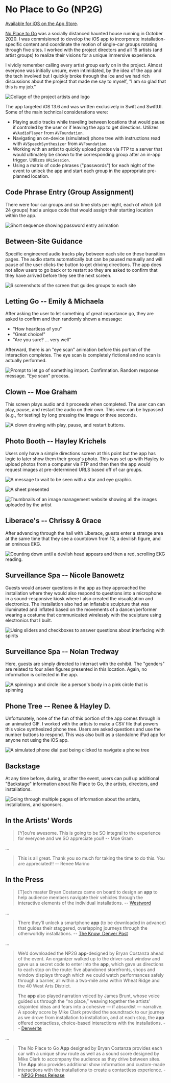 # No Place to Go (NP2G)

[Available for iOS on the App Store](https://apps.apple.com/us/app/no-place-to-go/id1535357331).

[No Place to Go](https://www.no-place-to-go.com) was a socially distanced haunted house running in October 2020. I was commisioned to develop the iOS app to incorporate installation-specific content and coordinate the motion of single-car groups rotating through five sites. I worked with the project directors and all 15 artists (and artist groups) to realize their visions for a unique immersive experience.

I vividly remember calling every artist group early on in the project. Almost everyone was initially unsure, even intimidated, by the idea of the app and the tech involved but I quickly broke through the ice and we had rich discussions about the project that made me say to myself, "I am so glad that this is my job."

![Collage of the project artists and logo](Documentation/ReadmeContent/np2gcollage.jpg)

The app targeted iOS 13.6 and was written exclusively in Swift and SwiftUI. Some of the main technical considerations were:

- Playing audio tracks while traveling between locations that would pause if controled by the user or if leaving the app to get directions. Utilizes `AVAudioPlayer` from `AVFoundation`.
- Navigating an on-device (simulated) phone tree with instructions read with `AVSpeechSynthesizer` from `AVFoundation`.
- Working with an artist to quickly upload photos via FTP to a server that would ultimately be shown to the corresponding group after an in-app trigger. Utilizes `URLSession`.
- Using a matrix of code phrases ("passwords") for each night of the event to unlock the app and start each group in the appropriate pre-planned location.

## Code Phrase Entry (Group Assignment)

There were four car groups and six time slots per night, each of which (all 24 groups) had a unique code that would assign their starting location within the app.

![Short sequence showing password entry animation](Documentation/ReadmeContent/enterpassword.gif)

## Between-Site Guidance
Specific engineered audio tracks play between each site on these transition pages. The audio starts automatically but can be paused manually and will pause of the user clicks the button to get driving directions. The app does not allow users to go back or to restart so they are asked to confirm that they have arrived before they see the next screen.

![6 screenshots of the screen that guides groups to each site](Documentation/ReadmeContent/betweensites/sixup.png)

## Letting Go -- Emily & Michaela
After asking the user to let something of great importance go, they are asked to confirm and then randomly shown a message:

- "How heartless of you"
- "Great choice!"
- "Are you sure? ... very well"

Afterward, there is an "eye scan" animation before this portion of the interaction completes. The eye scan is completely fictional and no scan is actually performed.

![Prompt to let go of something import. Confirmation. Random response message. "Eye scan" process.](Documentation/ReadmeContent/lettinggo.gif)

## Clown -- Moe Graham

This screen plays audio and it proceeds when completed. The user can can play, pause, and restart the audio on their own. This view can be bypassed (e.g., for testing) by long pressing the image or three seconds. 

![A clown drawing with play, pause, and restart buttons.](Documentation/ReadmeContent/clown.gif)

## Photo Booth -- Hayley Krichels

Users only have a simple directions screen at this point but the app has logic to later show them their group's photo. This was set up with Hayley to upload photos from a computer via FTP and then then the app would request images at pre-determined URLS based off of car groups.

![A message to wait to be seen with a star and eye graphic.](Documentation/ReadmeContent/photobooth/welcome.png)

![A sheet presented ](Documentation/ReadmeContent/photobooth/surprisephoto.png)

![Thumbnails of an image management website showing all the images uploaded by the artist](Documentation/ReadmeContent/photobooth/nightmatrix0.png) 

## Liberace's -- Chrissy & Grace

After advancing through the hall with Liberace, guests enter a strange area at the same time that they see a countdown from 10, a devilish figure, and an ominous EKG.

![Counting down until a devlish head appears and then a red, scrolling EKG reading.](Documentation/ReadmeContent/chrissygrace.gif) 

## Surveillance Spa -- Nicole Banowetz

Guests would answer questions in the app as they approached the installation where they would also respond to questions into a microphone in a sound-responsive kiosk where I also created the visualization and electronics. The installation also had an inflatable sculpture that was illuminated and inflated based on the movements of a dancer/performer wearing a costume that communicated wirelessly with the sculpture using electronics that I built.

![Using sliders and checkboxes to answer questions about interfacing with spirits](Documentation/ReadmeContent/nicolebanowetz.gif) 

## Surveillance Spa -- Nolan Tredway
Here, guests are simply directed to interract with the exhibit. The "genders" are related to four alien figures presented in this location. Again, no information is collected in the app.

![A spinning x and circle like a person's body in a pink circle that is spinning](Documentation/ReadmeContent/nolantredway.gif)

## Phone Tree -- Renee & Hayley D.

Unfortunately, none of the fun of this portion of the app comes through in an animated GIF. I worked with the artists to make a CSV file that powers this voice synthesized phone tree. Users are asked questions and use the number buttons to respond. This was also built as a standalone iPad app for anyone not using the iOS app.

![A simulated phone dial pad being clicked to navigate a phone tree](Documentation/ReadmeContent/phonetree.gif)

## Backstage

At any time before, during, or after the event, users can pull up additional "Backstage" information about No Place to Go, the artists, directors, and installations. 

![Going through multiple pages of information about the artists, installations, and sponsors.](Documentation/ReadmeContent/backstage.gif)

## In the Artists' Words

> [Y]ou're awesome. This is going to be SO integral to the experience for everyone and we SO appreciate you!! -- Moe Gram

...

> This is all great. Thank you so much for taking the time to do this. You are appreciated!! -- Renee Marino

## In the Press

> [T]ech master Bryan Costanza came on board to design an **app** to help audience members navigate their vehicles through the interactive elements of the individual installations. -- [Westword](https://www.westword.com/arts/no-place-to-go-is-a-queer-immersive-drive-through-haunted-house-11825848)


...

> There they’ll unlock a smartphone **app** (to be downloaded in advance) that guides their staggered, overlapping journeys through the otherworldly installations. -- [The Know, Denver Post](https://theknow-old.denverpost.com/2020/10/22/no-place-to-go-rainbow-militia-deaths-unraveling/247376/)

...

> We’d downloaded the NP2G **app**-designed by Bryan Costanza ahead of the event. An organizer walked up to the driver-seat window and gave us a secret code to enter into the **app**, which gave us directions to each stop on the route: five abandoned storefronts, shops and window displays through which we could watch performances safely through a barrier, all within a two-mile area within Wheat Ridge and the 40 West Arts District.
>
>The **app** also played narration voiced by James Brunt, whose voice guided us through the “no place,” weaving together the artists’ disjointed ideas and fears into a cohesive — if absurdist — narrative. A spooky score by Mike Clark provided the soundtrack to our journey as we drove from installation to installation, and at each stop, the **app** offered contactless, choice-based interactions with the installations. -- [Denverite](https://denverite.com/2020/10/20/no-zombies-or-jump-scares-this-artist-designed-haunted-house-gives-you-a-safe-way-to-process-day-to-day-fears/)

...

> The No Place to Go **App** designed by Bryan Costanza provides each car with a unique show route as well as a sound score designed by Mike Clark to accompany the audience as they drive between sites. The **App** also provides additional show information and custom-made interactions with the installations to create a contactless experience. -- [NP2G Press Release](https://www.no-place-to-go.com/2020/09/18/press-release-no-place-to-go-in-fearful-times/)
